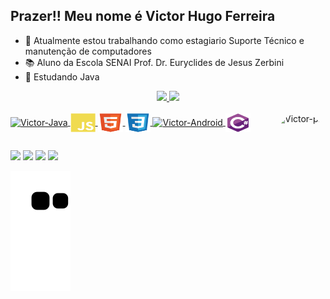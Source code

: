 ## Prazer!! Meu nome é Victor Hugo Ferreira


- 🔭 Atualmente estou trabalhando como estagiario Suporte Técnico e manutenção de computadores
- 📚 Aluno da Escola SENAI Prof. Dr. Euryclides de Jesus Zerbini
- 🌱 Estudando Java

<div align="center">
  <a href="https://github.com/VictorVFM">
  <img height="145em" src="https://github-readme-stats.vercel.app/api?username=VictorVFM&show_icons=true&theme=tokyonight&include_all_commits=true&count_private=true"/>
  <img height="145em" src="https://github-readme-stats.vercel.app/api/top-langs/?username=VictorVFM&layout=compact&langs_count=7&theme=tokyonight"/>
</div>
  
<div style="display: inline_block"><br>
   
  <img align="center" alt="Victor-Java" height="40" width="50" src="https://cdn.jsdelivr.net/gh/devicons/devicon/icons/java/java-original.svg">
  <img align="center" alt="Victor-Js" height="30" width="40" src="https://raw.githubusercontent.com/devicons/devicon/master/icons/javascript/javascript-plain.svg">
  <img align="center" alt="Victor-HTML" height="30" width="40" src="https://raw.githubusercontent.com/devicons/devicon/master/icons/html5/html5-original.svg">
  <img align="center" alt="Victor-CSS" height="30" width="40" src="https://raw.githubusercontent.com/devicons/devicon/master/icons/css3/css3-original.svg">
  <img align="center" alt="Victor-Android" height="30" width="40" src="https://cdn.jsdelivr.net/gh/devicons/devicon/icons/android/android-original-wordmark.svg">
  <img align="center" alt="Victor-Csharp" height="30" width="40" src="https://raw.githubusercontent.com/devicons/devicon/master/icons/csharp/csharp-original.svg">
  <img align="right" alt="Victor-pic" height="150" style="border-radius:100px;" src="https://cdn.discordapp.com/attachments/598244349817389367/952229056403894373/victor-gif-unscreen.gif">
</div>  
 
 ##
 
<div> 
 
  <a href="https://instagram.com/victorhugo.ferreira12" target="_blank"><img src="https://img.shields.io/badge/-Instagram-%23E4405F?style=for-the-badge&logo=instagram&logoColor=white" target="_blank"></a>
  <a href="https://discord.com/channels/@me" target="_blank"><img src="https://img.shields.io/badge/Discord-7289DA?style=for-the-badge&logo=discord&logoColor=white" target="_blank"></a> 
  <a href = "mailto:victorhugoferreira452@gmail.com"><img src="https://img.shields.io/badge/-Gmail-%23333?style=for-the-badge&logo=gmail&logoColor=white" target="_blank"></a>
  <a href="https://www.linkedin.com/in/victor-hugo-ferreira12/" target="_blank"><img src="https://img.shields.io/badge/-LinkedIn-%230077B5?style=for-the-badge&logo=linkedin&logoColor=white" target="_blank"></a>   
  
  ![Snake animation](https://github.com/VictorVFM/VictorVFM/blob/output/github-contribution-grid-snake.svg)
  </div>

